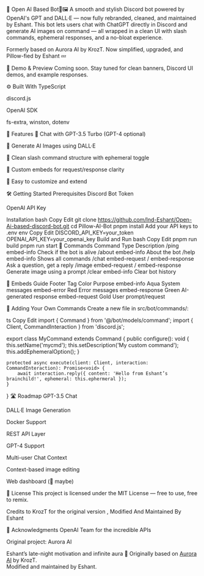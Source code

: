 🧠 Open  AI  Based Bot🎤🖼️
A smooth and stylish Discord bot powered by OpenAI's GPT and DALL·E — now fully rebranded, cleaned, and maintained by Eshant.
This bot lets users chat with ChatGPT directly in Discord and generate AI images on command — all wrapped in a clean UI with slash commands, ephemeral responses, and a no-bloat experience.

Formerly based on Aurora AI by KrozT.
Now simplified, upgraded, and Pillow-fied by Eshant 💤

📸 Demo & Preview
Coming soon. Stay tuned for clean banners, Discord UI demos, and example responses.

⚙️ Built With
TypeScript

discord.js

OpenAI SDK

fs-extra, winston, dotenv

🚀 Features
🤖 Chat with GPT-3.5 Turbo (GPT-4 optional)

🎨 Generate AI Images using DALL·E

🧼 Clean slash command structure with ephemeral toggle

📜 Custom embeds for request/response clarity

🔧 Easy to customize and extend

🛠️ Getting Started
Prerequisites
Discord Bot Token

OpenAI API Key

Installation
bash
Copy
Edit
git clone https://github.com/Ind-Eshant/Open-Ai-based-discord-bot.git
cd Pillow-AI-Bot
pnpm install
Add your API keys to .env
env
Copy
Edit
DISCORD_API_KEY=your_token
OPENAI_API_KEY=your_openai_key
Build and Run
bash
Copy
Edit
pnpm run build
pnpm run start
🧾 Commands
Command	Type	Description
/ping	embed-info	Check if the bot is alive
/about	embed-info	About the bot
/help	embed-info	Shows all commands
/chat	embed-request / embed-response	Ask a question, get a reply
/image	embed-request / embed-response	Generate image using a prompt
/clear	embed-info	Clear bot history

🎨 Embeds Guide
Footer Tag	Color	Purpose
embed-info	Aqua	System messages
embed-error	Red	Error messages
embed-response	Green	AI-generated response
embed-request	Gold	User prompt/request

📁 Adding Your Own Commands
Create a new file in src/bot/commands/:

ts
Copy
Edit
import { Command } from '@/bot/models/command';
import { Client, CommandInteraction } from 'discord.js';

export class MyCommand extends Command {
    public configure(): void {
        this.setName('mycmd');
        this.setDescription('My custom command');
        this.addEphemeralOption();
    }

    protected async execute(client: Client, interaction: CommandInteraction): Promise<void> {
        await interaction.reply({ content: 'Hello from Eshant’s brainchild!', ephemeral: this.ephermeral });
    }
}
🛣️ Roadmap
 GPT-3.5 Chat

 DALL·E Image Generation

 Docker Support

 REST API Layer

 GPT-4 Support

 Multi-user Chat Context

 Context-based image editing

 Web dashboard (👀 maybe)

📜 License
This project is licensed under the MIT License — free to use, free to remix.

Credits to KrozT for the original version , Modified And Maintained By Eshant

🙏 Acknowledgments
OpenAI Team for the incredible APIs

Original project: Aurora AI

Eshant’s late-night motivation and infinite aura 💫 
Originally based on [Aurora AI](https://github.com/KrozT/openai-discord) by KrozT.  
Modified and maintained by Eshant.

